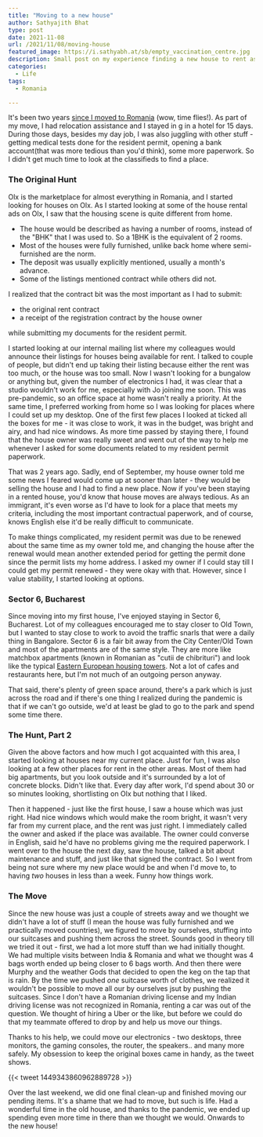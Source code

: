 ```yaml
---
title: "Moving to a new house"
author: Sathyajith Bhat
type: post
date: 2021-11-08
url: /2021/11/08/moving-house
featured_image: https://i.sathyabh.at/sb/empty_vaccination_centre.jpg
description: Small post on my experience finding a new house to rent as an immigrant in Romania.
categories: 
  - Life
tags:
  - Romania

---
```


It's been two years [since I moved to Romania](/2020/01/08/salut-bucharest/) (wow, time flies!). As part of my move, I had relocation assistance and I stayed in g in a hotel for 15 days. During those days, besides my day job, I was also juggling with other stuff - getting medical tests done for the resident permit, opening a bank account(that was more tedious than you'd think), some more paperwork. So I didn't get much time to look at the classifieds to find a place.

### The Original Hunt

Olx is the marketplace for almost everything in Romania, and I started looking for houses on Olx. As I started looking at some of the house rental ads on Olx, I saw that the housing scene is quite different from home. 

- The house would be described as having a number of rooms, instead of the "BHK" that I was used to. So a 1BHK is the equivalent of 2 rooms.
- Most of the houses were fully furnished, unlike back home where semi-furnished are the norm. 
- The deposit was usually explicitly mentioned, usually a month's advance. 
- Some of the listings mentioned contract while others did not.

I realized that the contract bit was the most important as I had to submit:

- the original rent contract 
- a receipt of the registration contract by the house owner 

while submitting my documents for the resident permit. 

I started looking at our internal mailing list where my colleagues would announce their listings for houses being available for rent. I talked to couple of people, but didn't end up taking their listing because either the rent was too much, or the house was too small. Now I wasn't looking for a bungalow or anything but, given the number of electronics I had, it was clear that a studio wouldn't work for me, especially with Jo joining me soon. 
This was pre-pandemic, so an office space at home wasn't really a priority. At the same time, I preferred working from home so I was looking for places where I could set up my desktop. One of the first few places I looked at ticked all the boxes for me - it was close to work,  it was in the budget, was bright and airy, and had nice windows. As more time passed by staying there, I found that the house owner was really sweet and went out of the way to help me whenever I asked for some documents related to my resident permit paperwork. 

That was 2 years ago. Sadly, end of September, my house owner told me some news I feared would come up at sooner than later - they would be selling the house and I had to find a new place.  Now if you've been staying in a rented house, you'd know that house moves are always tedious. As an immigrant, it's even worse as I'd have to look for a place that meets my criteria, including the most important contractual paperwork, and of course, knows English else it'd be really difficult to communicate.

To make things complicated, my resident permit was due to be renewed about the same time as my owner told me, and changing the house after the renewal would mean another extended period for getting the permit done since the  permit lists my home address. I asked my owner if I could stay till I could get my permit renewed - they were okay with that. However, since I value stability, I started looking at options.

### Sector 6, Bucharest

Since moving into my first house, I've enjoyed staying in Sector 6, Bucharest. Lot of my colleagues encouraged me to stay closer to Old Town, but I wanted to stay close to work to avoid the traffic snarls that were a daily thing in Bangalore. Sector 6 is a fair bit away from the City Center/Old Town and most of the apartments are of the same style. They are more like matchbox apartments (known in Romanian as "cutii de chibrituri") and look like the typical [Eastern European housing towers](https://en.wikipedia.org/wiki/Panelak). Not a lot of cafes and restaurants here, but I'm not much of an outgoing person anyway. 

That said, there's plenty of green space around, there's a park which is just across the road and if there's one thing I realized during the pandemic is that if we can't go outside, we'd at least be glad to go to the park and spend some time there. 

### The Hunt, Part 2
Given the above factors and how much I got acquainted with this area, I started looking at houses near my current place. Just for fun, I was also looking at a few other places for rent in the other areas. Most of them had big apartments, but you look outside and it's surrounded by a lot of concrete blocks. Didn't like that. Every day after work, I'd spend about 30 or so minutes looking, shortlisting on Olx but nothing that I liked. 

Then it happened - just like the first house, I saw a house which was just right. Had nice windows which would make the room bright, it wasn't very far from my current place, and the rent was just right. I immediately called the owner and asked if the place was available. The owner could converse in English, said he'd have no problems giving me the required paperwork. I went over to the house the next day, saw the house, talked a bit about maintenance and stuff, and just like that signed the contract. So I went from being not sure where my new place would be and when I'd move to, to having *two* houses in less than a week. Funny how things work.

### The Move

Since the new house was just a couple of streets away and we thought we didn't have a lot of stuff (I mean the house was fully furnished and we practically moved countries), we figured to move by ourselves, stuffing into our suitcases and pushing them across the street.
Sounds good in theory till we tried it out - first, we had a lot more stuff than we had initially thought. 
We had multiple visits between India & Romania and what we thought was 4 bags worth ended up being closer to 6 bags worth. 
And then there were Murphy and the weather Gods that decided to open the keg on the tap that is rain. By the time we pushed _one_ suitcase worth of clothes, we realized it wouldn't be possible to move all our by ourselves jsut by pushing the suitcases. Since I don't have a Romanian driving license and my Indian driving license was not recognized in Romania, renting a car was out of the question. We thought of hiring a Uber or the like, but before we could do that my teammate offered to drop by and help us move our things.

Thanks to his help, we could move our electronics - two desktops, three monitors, the gaming consoles, the router, the speakers.. and many more safely. My obsession to keep the original boxes came in handy, as the tweet shows. 

{{< tweet 1449343860962889728 >}}

Over the last weekend, we did one final clean-up and finished moving our pending items. It's a shame that we had to move, but such is life. Had a wonderful time in the old house, and thanks to the pandemic, we ended up spending even more time in there than we thought we would. Onwards to the new house! 

